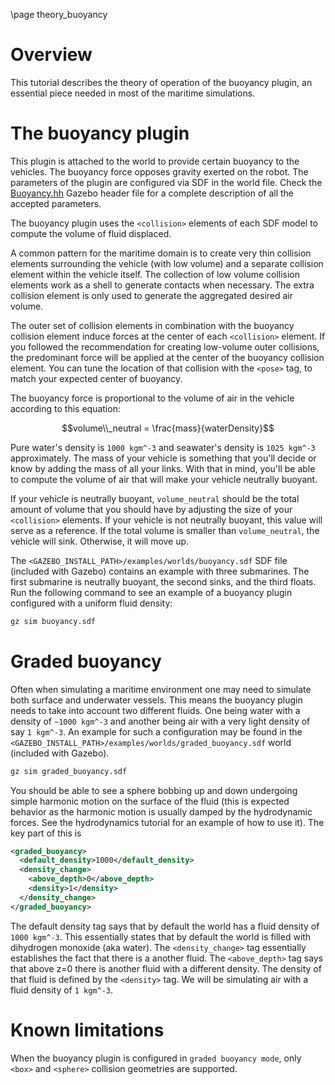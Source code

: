 \page theory_buoyancy

# Overview

This tutorial describes the theory of operation of the buoyancy plugin, an
essential piece needed in most of the maritime simulations.

# The buoyancy plugin

This plugin is attached to the world to provide certain buoyancy to the
vehicles. The buoyancy force opposes gravity exerted on the robot. The
parameters of the plugin are configured via SDF in the world file. Check the
[Buoyancy.hh](https://github.com/gazebosim/gz-sim/blob/gz-sim8/src/systems/buoyancy/Buoyancy.hh)
Gazebo header file for a complete description of all the accepted parameters.

The buoyancy plugin uses the `<collision>` elements of each SDF model to compute
the volume of fluid displaced.

A common pattern for the maritime domain is to create very thin collision
elements surrounding the vehicle (with low volume) and a separate collision
element within the vehicle itself. The collection of low volume collision
elements work as a shell to generate contacts when necessary. The extra
collision element is only used to generate the aggregated desired air volume.

The outer set of collision elements in combination with the buoyancy collision
element induce forces at the center of each `<collision>` element. If you
followed the recommendation for creating low-volume outer collisions, the
predominant force will be applied at the center of the buoyancy collision
element. You can tune the location of that collision with the `<pose>` tag,
to match your expected center of buoyancy.

The buoyancy force is proportional to the volume of air in the vehicle according
to this equation:

$$volume\\_neutral = \frac{mass}{waterDensity}$$

Pure water's density is `1000 kgm^-3` and seawater's density is `1025 kgm^-3`
approximately. The mass of your vehicle is something that you'll decide or know
by adding the mass of all your links. With that in mind, you'll be able to
compute the volume of air that will make your vehicle neutrally buoyant.

If your vehicle is neutrally buoyant, `volume_neutral` should be the total
amount of volume that you should have by adjusting the size of your
`<collision>` elements. If your vehicle is not neutrally buoyant, this value
will serve as a reference. If the total volume is smaller than `volume_neutral`,
the vehicle will sink. Otherwise, it will move up.

The `<GAZEBO_INSTALL_PATH>/examples/worlds/buoyancy.sdf` SDF file (included with
Gazebo) contains an example with three submarines. The first submarine is
neutrally buoyant, the second sinks, and the third floats. Run the following
command to see an example of a buoyancy plugin configured with a uniform fluid
density:

```bash
gz sim buoyancy.sdf
```

# Graded buoyancy

Often when simulating a maritime environment one may need to simulate both
surface and underwater vessels. This means the buoyancy plugin needs to
take into account two different fluids. One being water with a density of
`~1000 kgm^-3` and another being air with a very light density of say `1 kgm^-3`.
An example for such a configuration may be found in the
`<GAZEBO_INSTALL_PATH>/examples/worlds/graded_buoyancy.sdf` world (included
with Gazebo).

```bash
gz sim graded_buoyancy.sdf
```

You should be able to see a sphere bobbing up and down undergoing simple
harmonic motion on the surface of the fluid (this is expected behavior
as the harmonic motion is usually damped by the hydrodynamic forces. See the
hydrodynamics tutorial for an example of how to use it). The key part of this is

```xml
<graded_buoyancy>
  <default_density>1000</default_density>
  <density_change>
    <above_depth>0</above_depth>
    <density>1</density>
  </density_change>
</graded_buoyancy>
```

The default density tag says that by default the world has a fluid density
of `1000 kgm^-3`. This essentially states that by default the world is filled
with dihydrogen monoxide (aka water). The `<density_change>` tag essentially
establishes the fact that there is a another fluid. The `<above_depth>` tag says
that above z=0 there is another fluid with a different density. The density of
that fluid is defined by the `<density>` tag. We will be simulating air with a
fluid density of `1 kgm^-3`.

# Known limitations

When the buoyancy plugin is configured in `graded buoyancy mode`, only `<box>`
and `<sphere>` collision geometries are supported.
